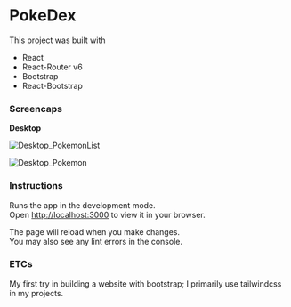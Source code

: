 # PokeDex

This project was built with 
- React
- React-Router v6
- Bootstrap
- React-Bootstrap

### Screencaps

**Desktop**

![Desktop_PokemonList](./public/PokemonList.jpg?raw=true "Desktop PokemonList")

![Desktop_Pokemon](./public/Pokemon.jpg?raw=true "Desktop Pokemon")

### Instructions

Runs the app in the development mode.\
Open [http://localhost:3000](http://localhost:3000) to view it in your browser.

The page will reload when you make changes.\
You may also see any lint errors in the console.


### ETCs

My first try in building a website with bootstrap; I primarily use tailwindcss in my projects.

